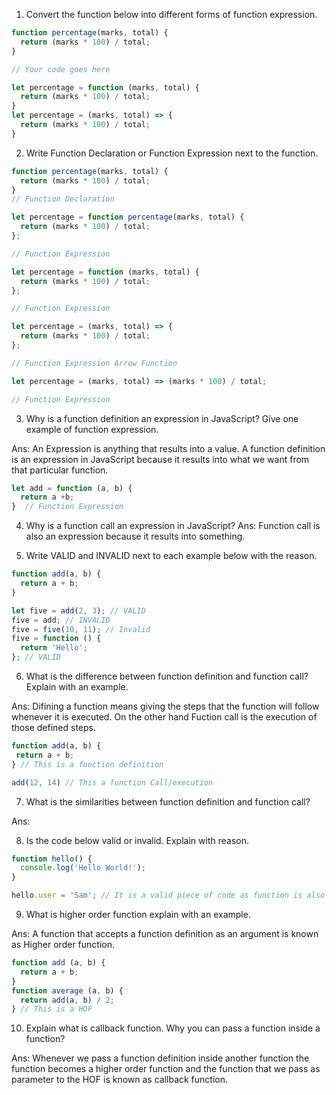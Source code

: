 1. Convert the function below into different forms of function expression.

```js
function percentage(marks, total) {
  return (marks * 100) / total;
}

// Your code goes here

let percentage = function (marks, total) {
  return (marks * 100) / total;
}
let percentage = (marks, total) => {
  return (marks * 100) / total;
}

```

2. Write Function Declaration or Function Expression next to the function.

```js
function percentage(marks, total) {
  return (marks * 100) / total;
}
// Function Declaration
```

```js
let percentage = function percentage(marks, total) {
  return (marks * 100) / total;
};

// Function Expression

```

```js
let percentage = function (marks, total) {
  return (marks * 100) / total;
};

// Function Expression

```

```js
let percentage = (marks, total) => {
  return (marks * 100) / total;
};

// Function Expression Arrow Function

```

```js
let percentage = (marks, total) => (marks * 100) / total;

// Function Expression

```

3. Why is a function definition an expression in JavaScript? Give one example of function expression.

Ans: An Expression is anything that results into a value. A function definition  is an expression     in   JavaScript because it results into what we want from that particular function.

```js
let add = function (a, b) {
  return a +b;
}  // Function Expression
```
4. Why is a function call an expression in JavaScript?
Ans: Function call is also an expression because it results into something.

5. Write VALID and INVALID next to each example below with the reason.

```js
function add(a, b) {
  return a + b;
}

let five = add(2, 3); // VALID
five = add; // INVALID
five = five(10, 11); // Invalid
five = function () {
  return 'Hello';
}; // VALID 
```

6. What is the difference between function definition and function call? Explain with an example.

Ans: Difining a function means giving the steps that the function will follow whenever it is executed. On the other hand Fuction call is the execution of those defined steps. 

```js 
function add(a, b) {
 return a + b;
} // This is a function definition

add(12, 14) // This a function Call/execution

```


7. What is the similarities between function definition and function call?

Ans: 

8. Is the code below valid or invalid. Explain with reason.

```js
function hello() {
  console.log('Hello World!');
}

hello.user = 'Sam'; // It is a valid piece of code as function is also an object.
```

9. What is higher order function explain with an example.

Ans: A function that accepts a function definition as an argument is known as Higher order function.
```js
function add (a, b) {
  return a + b; 
}
function average (a, b) {
  return add(a, b) / 2;
} // This is a HOF
``` 

10. Explain what is callback function. Why you can pass a function inside a function?

Ans: Whenever we pass a function definition inside another function the function becomes a higher order function and the function that we pass as parameter to the HOF is known as callback function.